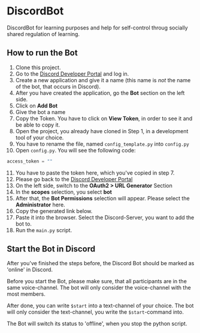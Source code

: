 # DiscordBot
DiscordBot for learning purposes and help for self-control throug socially shared regulation of learning. 

## How to run the Bot
1. Clone this project.
2. Go to the [Discord Developer Portal](https://discord.com/developers) and log in.
3. Create a new application and give it a name (this name is *not* the name of the bot, that occurs in Discord).
4. After you have created the application, go the **Bot** section on the left side.
5. Click on **Add Bot**
6. Give the bot a name
7. Copy the Token. You have to click on **View Token**, in order to see it and be able to copy it.
8. Open the project, you already have cloned in Step 1, in a development tool of your choice.
9. You have to rename the file, named `config_template.py` into `config.py`
10. Open `config.py`. You will see the following code:
```python
access_token = ""
```
11. You have to paste the token here, which you've copied in step 7.
12. Please go back to the [Discord Developer Portal](https://discord.com/developers)
13. On the left side, switch to the **OAuth2 > URL Generator** Section
14. In the **scopes** selection, you select **bot**
15. After that, the **Bot Permissions** selection will appear. Please select the **Administrator** here.
16. Copy the generated link below.
17. Paste it into the browser. Select the Discord-Server, you want to add the bot to.
18. Run the `main.py` script.

## Start the Bot in Discord
After you've finished the steps before, the Discord Bot should be marked as 'online' in Discord.

Before you start the Bot, please make sure, that all participants are in the same voice-channel. The bot will only consider the voice-channel with the most members. 

After done, you can write `$start` into a text-channel of your choice. The bot will only consider the text-channel, you write the `$start`-command into.

The Bot will switch its status to 'offline', when you stop the python script.
